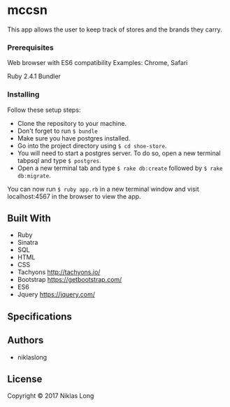 # mccsn 

This app allows the user to keep track of stores and the brands they carry.

### Prerequisites

Web browser with ES6 compatibility
Examples: Chrome, Safari

Ruby 2.4.1
Bundler

### Installing

Follow these setup steps:

* Clone the repository to your machine.
* Don't forget to run `$ bundle`
* Make sure you have postgres installed.
* Go into the project directory using `$ cd shoe-store`.
* You will need to start a postgres server. To do so, open a new terminal tabpsql and type `$ postgres`.
* Open a new terminal tab and type `$ rake db:create` followed by `$ rake db:migrate`.

You can now run `$ ruby app.rb` in a new terminal window and visit localhost:4567 in the browser to view the app.

## Built With

* Ruby
* Sinatra
* SQL
* HTML
* CSS
* Tachyons http://tachyons.io/
* Bootstrap https://getbootstrap.com/
* ES6
* Jquery https://jquery.com/

## Specifications



## Authors

* niklaslong

## License

Copyright © 2017 Niklas Long